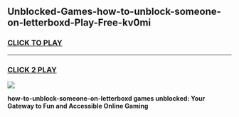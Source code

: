 
## Unblocked-Games-how-to-unblock-someone-on-letterboxd-Play-Free-kv0mi
<h3>
<a href="https://premium76.site?title=how-to-unblock-someone-on-letterboxd&ref=20M">CLICK TO PLAY</a></h3>
<hr>

<h3>
<a href="https://premium76.site?title=how-to-unblock-someone-on-letterboxd&ref=20M">CLICK 2 PLAY</a>
  
</h3>

<a href="https://premium76.site?title=how-to-unblock-someone-on-letterboxd&ref=19M"><img src="https://clearcache.store/games.png"></a>


**how-to-unblock-someone-on-letterboxd games unblocked: Your Gateway to Fun and Accessible Online Gaming**

